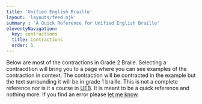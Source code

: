 ```yaml
---
title: 'Unified English Braille'
layout: 'layouts/feed.njk'
summary : 'A Quick Reference for Unified English Braille'
eleventyNavigation:
  key: contractions
  title: Contractions
  order: 1
---
```

Below are most of the contractions in Grade 2 Braile. Selecting a contracdtion will bring you to a page where you can see examples of the contraction in context. The contraction will be contracted in the example but the text surrounding it will be in grade 1 braille. This is not a complete reference nor is it a course in <abbr title="Universal English Braille">UEB</abbr>. It is meant to be a quick reference and nothing more. If you find an error please [let me know](mailto:rbrittbusler92@gmail.com). 
